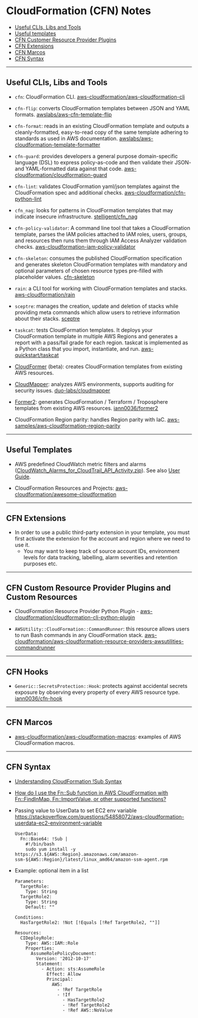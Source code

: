 # CloudFormation (CFN) Notes

- [Useful CLIs, Libs and Tools](#useful-clis-libs-and-tools)
- [Useful templates](#useful-templates)
- [CFN Customer Resource Provider Plugins](#cfn-custom-resource-provider-plugins-and-custom-resources)
- [CFN Extensions](#cfn-extensions)
- [CFN Marcos](#cfn-marcos)
- [CFN Syntax](#cfn-syntax)

---
## Useful CLIs, Libs and Tools

- `cfn`: CloudFormation CLI. [aws-cloudformation/aws-cloudformation-cli](https://github.com/aws-cloudformation/cloudformation-cli)

- `cfn-flip`: converts CloudFormation templates between JSON and YAML formats. [awslabs/aws-cfn-template-flip](https://github.com/awslabs/aws-cfn-template-flip)

- `cfn-format`: reads in an existing CloudFormation template and outputs a cleanly-formatted, easy-to-read copy of the same template adhering to standards as used in AWS documentation. [awslabs/aws-cloudformation-template-formatter](https://github.com/awslabs/aws-cloudformation-template-formatter)

- `cfn-guard`: provides developers a general purpose domain-specific language (DSL) to express policy-as-code and then validate their JSON- and YAML-formatted data against that code. [aws-cloudformation/cloudformation-guard](https://github.com/aws-cloudformation/cloudformation-guard)

- `cfn-lint`: validates CloudFormation yaml/json templates against the CloudFormation spec and additional checks. [aws-cloudformation/cfn-python-lint](https://github.com/aws-cloudformation/cfn-python-lint)

- `cfn_nag`: looks for patterns in CloudFormation templates that may indicate insecure infrastructure. [stelligent/cfn_nag](https://github.com/stelligent/cfn_nag)

- `cfn-policy-validator`: A command line tool that takes a CloudFormation template, parses the IAM policies attached to IAM roles, users, groups, and resources then runs them through IAM Access Analyzer validation checks. [aws-cloudformation-iam-policy-validator](https://github.com/awslabs/aws-cloudformation-iam-policy-validator)

- `cfn-skeleton`: consumes the published CloudFormation specification and generates skeleton CloudFormation templates with mandatory and optional parameters of chosen resource types pre-filled with placeholder values. [cfn-skeleton](https://github.com/awslabs/aws-cloudformation-template-builder)

- `rain`: a CLI tool for working with CloudFormation templates and stacks. [aws-cloudformation/rain](https://github.com/aws-cloudformation/rain)

- `sceptre`: manages the creation, update and deletion of stacks while providing meta commands which allow users to retrieve information about their stacks. [sceptre](https://sceptre.cloudreach.com/)

- `taskcat`: tests CloudFormation templates. It deploys your CloudFormation template in multiple AWS Regions and generates a report with a pass/fail grade for each region. taskcat is implemented as a Python class that you import, instantiate, and run. [aws-quickstart/taskcat](https://github.com/aws-quickstart/taskcat)

- [CloudFormer](https://aws.amazon.com/blogs/devops/building-aws-cloudformation-templates-using-cloudformer/)
 (beta): creates CloudFormation templates from existing AWS resources.

- [CloudMapper](https://github.com/duo-labs/cloudmapper): analyzes AWS environments, supports auditing for security issues. [duo-labs/cloudmapper](https://github.com/duo-labs/cloudmapper)

- [Former2]((https://github.com/iann0036/former2)): generates CloudFormation / Terraform / Troposphere templates from existing AWS resources. [iann0036/former2](https://github.com/iann0036/former2)

- CloudFormation Region parity: handles Region parity with IaC. [aws-samples/aws-cloudformation-region-parity](https://github.com/aws-samples/aws-cloudformation-region-parity)


---
## Useful Templates

- AWS predefined CloudWatch metric filters and alarms
  ([CloudWatch_Alarms_for_CloudTrail_API_Activity.zip](https://docs.aws.amazon.com/awscloudtrail/latest/userguide/samples/CloudWatch_Alarms_for_CloudTrail_API_Activity.zip)). See also [User Guide](https://docs.aws.amazon.com/awscloudtrail/latest/userguide/use-cloudformation-template-to-create-cloudwatch-alarms.html).

- CloudFormation Resources and Projects: [aws-cloudformation/awesome-cloudformation](https://github.com/aws-cloudformation/awesome-cloudformation)


---
## CFN Extensions

- In order to use a public third-party extension in your template, you must first activate the extension for the account and region where we need to use it.
   - You may want to keep track of source account IDs, environment levels for data tracking, labelling, alarm severities and retention purposes etc.

---
## CFN Custom Resource Provider Plugins and Custom Resources

- CloudFormation Resource Provider Python Plugin - [aws-cloudformation/cloudformation-cli-python-plugin](https://github.com/aws-cloudformation/cloudformation-cli-python-plugin)

- `AWSUtility::CloudFormation::CommandRunner`: this resource allows users to run Bash commands in any CloudFormation stack. [aws-cloudformation/aws-cloudformation-resource-providers-awsutilities-commandrunner](https://github.com/aws-cloudformation/aws-cloudformation-resource-providers-awsutilities-commandrunner)


---
## CFN Hooks

- `Generic::SecretsProtection::Hook`: protects against accidental secrets exposure by observing every property of every AWS resource type.
  [iann0036/cfn-hook](https://github.com/iann0036/cfn-hooks/tree/main/Generic-SecretsProtection-Hook)


---
## CFN Marcos

- [aws-cloudformation/aws-cloudformation-macros](https://github.com/aws-cloudformation/aws-cloudformation-macros): examples of AWS CloudFormation macros.


---
## CFN Syntax

- [Understanding CloudFormation !Sub Syntax](https://www.fischco.org/technica/2017/cloud-formation-sub/)

- [How do I use the Fn::Sub function in AWS CloudFormation with Fn::FindInMap, Fn::ImportValue, or other supported functions?](https://repost.aws/knowledge-center/cloudformation-fn-sub-function)

- Passing value to UserData to set EC2 env variable https://stackoverflow.com/questions/54858072/aws-cloudformation-userdata-ec2-environment-variable
    ```
    UserData:
      Fn::Base64: !Sub |
        #!/bin/bash
        sudo yum install -y https://s3.${AWS::Region}.amazonaws.com/amazon-ssm-${AWS::Region}/latest/linux_amd64/amazon-ssm-agent.rpm
    ```

- Example: optional item in a list
    ```
    Parameters:
      TargetRole:
        Type: String
      TargetRole2:
        Type: String
        Default: ""

    Conditions:
      HasTargetRole2: !Not [!Equals [!Ref TargetRole2, ""]]

    Resources:
      CIDeployRole:
        Type: AWS::IAM::Role
        Properties:
          AssumeRolePolicyDocument:
            Version: '2012-10-17'
            Statement:
              - Action: sts:AssumeRole
                Effect: Allow
                Principal:
                  AWS:
                    - !Ref TargetRole
                    - !If
                      - HasTargetRole2
                      - !Ref TargetRole2
                      - !Ref AWS::NoValue
    ```
